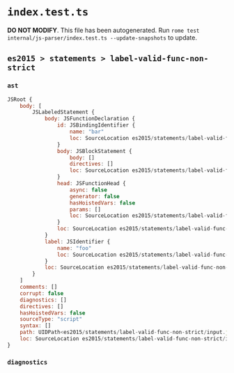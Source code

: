 # `index.test.ts`

**DO NOT MODIFY**. This file has been autogenerated. Run `rome test internal/js-parser/index.test.ts --update-snapshots` to update.

## `es2015 > statements > label-valid-func-non-strict`

### `ast`

```javascript
JSRoot {
	body: [
		JSLabeledStatement {
			body: JSFunctionDeclaration {
				id: JSBindingIdentifier {
					name: "bar"
					loc: SourceLocation es2015/statements/label-valid-func-non-strict/input.js 1:14-1:17 (bar)
				}
				body: JSBlockStatement {
					body: []
					directives: []
					loc: SourceLocation es2015/statements/label-valid-func-non-strict/input.js 1:20-1:22
				}
				head: JSFunctionHead {
					async: false
					generator: false
					hasHoistedVars: false
					params: []
					loc: SourceLocation es2015/statements/label-valid-func-non-strict/input.js 1:17-1:19
				}
				loc: SourceLocation es2015/statements/label-valid-func-non-strict/input.js 1:5-1:22
			}
			label: JSIdentifier {
				name: "foo"
				loc: SourceLocation es2015/statements/label-valid-func-non-strict/input.js 1:0-1:3 (foo)
			}
			loc: SourceLocation es2015/statements/label-valid-func-non-strict/input.js 1:0-1:22
		}
	]
	comments: []
	corrupt: false
	diagnostics: []
	directives: []
	hasHoistedVars: false
	sourceType: "script"
	syntax: []
	path: UIDPath<es2015/statements/label-valid-func-non-strict/input.js>
	loc: SourceLocation es2015/statements/label-valid-func-non-strict/input.js 1:0-2:0
}
```

### `diagnostics`

```

```
